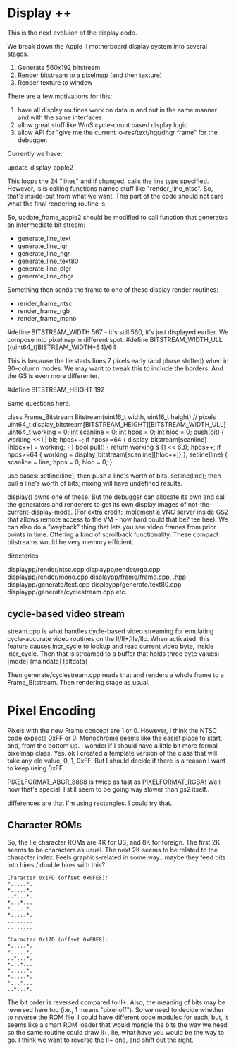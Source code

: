 # Display ++

This is the next evoluion of the display code.

We break down the Apple II motherboard display system into several stages.

1. Generate 560x192 bitstream.
2. Render bitstream to a pixelmap (and then texture)
3. Render texture to window

There are a few motivations for this:

1. have all display routines work on data in and out in the same manner and with the same interfaces
2. allow great stuff like WmS cycle-count based display logic
3. allow API for "give me the current lo-res/text/hgr/dhgr frame" for the debugger.

Currently we have:

update_display_apple2

This loops the 24 "lines" and if changed, calls the line type specified. However, is is calling functions named stuff like "render_line_ntsc". So, that's inside-out from what we want. This part of the code should not care what the final rendering routine is.

So, update_frame_apple2 should be modified to call function that generates an intermediate bit stream:

* generate_line_text
* generate_line_lgr
* generate_line_hgr
* generate_line_text80
* generate_line_dlgr
* generate_line_dhgr

Something then sends the frame to one of these display render routines:

* render_frame_ntsc
* render_frame_rgb
* render_frame_mono

#define BITSTREAM_WIDTH 567 - it's still 560, it's just displayed earlier. We compose into pixelmap in different spot.
#define BITSTREAM_WIDTH_ULL ((uint64_t)BISTREAM_WIDTH+64)/64

This is because the IIe starts lines 7 pixels early (and phase shifted) when in 80-column modes. We may want to tweak this to include the borders. And the GS is even more differenter.

#define BITSTREAM_HEIGHT 192

Same questions here.

class Frame_Bitstream
    Bitstream(uint16_t width, uint16_t height)  // pixels
    uint64_t display_bitstream[BITSTREAM_HEIGHT][BITSTREAM_WIDTH_ULL]
    uint64_t working = 0;
    int scanline = 0;
    int hpos = 0;
    int hloc = 0;
    push(bit) { working <<1 | bit; hpos++; if hpos>=64 { display_bitstream[scanline][hloc++] = working; } }
    bool pull() { return working & (1 << 63); hpos++; if hpos>=64 { working = display_bitstream[scanline][hloc++]} };
    setline(line) { scanline = line; hpos = 0; hloc = 0; }

use cases:
    setline(line); then push a line's worth of bits.
    setline(line); then pull a line's worth of bits;
    mixing will have undefined results.

display() owns one of these. But the debugger can allocate its own and call the generators and renderers to get its own display images of not-the-current-display-mode.
(For extra credit: implement a VNC server inside GS2 that allows remote access to the VM - how hard could that be? tee hee).
We can also do a "wayback" thing that lets you see video frames from prior points in time. Offering a kind of scrollback functionality. These compact bitstreams would be very memory efficient.

directories

displaypp/render/ntsc.cpp
displaypp/render/rgb.cpp
displaypp/render/mono.cpp
displaypp/frame/frame.cpp, .hpp
displaypp/generate/text.cpp
displaypp/generate/text80.cpp
displaypp/generate/cyclestream.cpp
etc.

## cycle-based video stream

stream.cpp is what handles cycle-based video streaming for emulating cycle-accurate video routines on the II/II+/IIe/IIc. When activated, this feature causes incr_cycle to lookup and read current video byte, inside incr_cycle. Then that is streamed to a buffer that holds three byte values:
[mode] [maindata] [altdata]

Then generate/cyclestream.cpp reads that and renders a whole frame to a Frame_Bitstream. Then rendering stage as usual.

# Pixel Encoding

Pixels with the new Frame concept are 1 or 0. However, I think the NTSC code expects 0xFF or 0.
Monochrome seems like the easist place to start, and, from the bottom up.
I wonder if I should have a little bit more formal pixelmap class. Yes.
ok I created a template version of the class that will take any old value, 0, 1, 0xFF. But I should decide if there is a reason I want to keep using 0xFF.

PIXELFORMAT_ABGR_8888 is twice as fast as PIXELFORMAT_RGBA! Well now that's special. I still seem to be going way slower than gs2 itself..

differences are that I'm using rectangles. I could try that..

## Character ROMs

So, the IIe character ROMs are 4K for US, and 8K for foreign.
The first 2K seems to be characters as usual.
The next 2K seems to be related to the character index. Feels graphics-related in some way.. maybe they feed bits into hires / double hires with this?

```
Character 0x1FD (offset 0x0FE8):
*.....*.  
*.....*.  
..*...*.  
*...*...
*.....*.
*.....*.
........
........

Character 0x17D (offset 0x0BE8):
*.....*.
*.....*.
..*...*.
*...*...
*.....*.
*.....*.
*...*...
..*...*.
```

The bit order is reversed compared to II+. Also, the meaning of bits may be reversed here too (i.e., 1 means "pixel off"). So we need to decide whether to reverse the ROM file. I could have different code modules for each, but, it seems like a smart ROM loader that would mangle the bits the way we need so the same routine could draw ii+, iie, what have you would be the way to go. I think we want to reverse the II+ one, and shift out the right. 